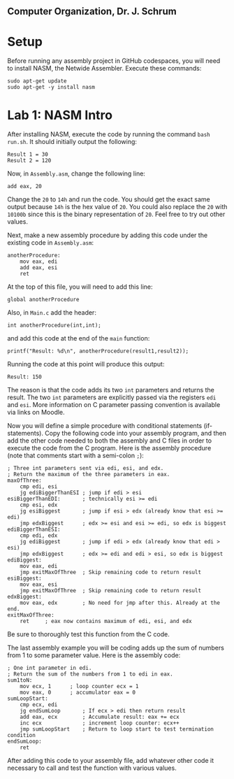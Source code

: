 ## Computer Organization, Dr. J. Schrum

# Setup

Before running any assembly project in GitHub codespaces, you will need to install NASM, the Netwide Assembler. Execute these commands:
```
sudo apt-get update
sudo apt-get -y install nasm
```

# Lab 1: NASM Intro

After installing NASM, execute the code by running the command `bash run.sh`. It should initially output the following:
```
Result 1 = 30
Result 2 = 120
```
Now, in `Assembly.asm`, change the following line:
```
add eax, 20
```
Change the `20` to `14h` and run the code. You should get the exact same output because `14h` is the hex value of `20`. You could also replace the `20` with `10100b` since this is the binary representation of `20`. Feel free to try out other values.

Next, make a new assembly procedure by adding this code under the existing code in `Assembly.asm`:
```
anotherProcedure:
	mov eax, edi
	add eax, esi
	ret
```
At the top of this file, you will need to add this line:
```
global anotherProcedure
```
Also, in `Main.c` add the header:
```
int anotherProcedure(int,int);
```
and add this code at the end of the `main` function:
```
printf("Result: %d\n", anotherProcedure(result1,result2));
```
Running the code at this point will produce this output:
```
Result: 150
```
The reason is that the code adds its two `int` parameters and returns the result. The two `int` parameters are explicitly passed via the registers `edi` and `esi`. More information on C parameter passing convention is available via links on Moodle.

Now you will define a simple procedure with conditional statements (if-statements). Copy the following code into your assembly program, and then add the other code needed to both the assembly and C files in order to execute the code from the C program. Here is the assembly procedure (note that comments start with a semi-colon `;`):
```
; Three int parameters sent via edi, esi, and edx. 
; Return the maximum of the three parameters in eax.
maxOfThree:
    cmp edi, esi
    jg ediBiggerThanESI ; jump if edi > esi
esiBiggerThanEDI:       ; technically esi >= edi
    cmp esi, edx
    jg esiBiggest       ; jump if esi > edx (already know that esi >= edi)
    jmp edxBiggest      ; edx >= esi and esi >= edi, so edx is biggest
ediBiggerThanESI:
    cmp edi, edx
    jg ediBiggest       ; jump if edi > edx (already know that edi > esi)
    jmp edxBiggest      ; edx >= edi and edi > esi, so edx is biggest
ediBiggest:
    mov eax, edi
    jmp exitMaxOfThree  ; Skip remaining code to return result
esiBiggest:
    mov eax, esi
    jmp exitMaxOfThree  ; Skip remaining code to return result
edxBiggest:
    mov eax, edx        ; No need for jmp after this. Already at the end.
exitMaxOfThree:
	ret     ; eax now contains maximum of edi, esi, and edx
```
Be sure to thoroughly test this function from the C code.

The last assembly example you will be coding adds up the sum of numbers from 1 to some parameter value. Here is the assembly code:
```
; One int parameter in edi.
; Return the sum of the numbers from 1 to edi in eax.
sum1toN:
    mov ecx, 1      ; loop counter ecx = 1
    mov eax, 0      ; accumulator eax = 0
sumLoopStart:
    cmp ecx, edi    
    jg endSumLoop       ; If ecx > edi then return result
    add eax, ecx        ; Accumulate result: eax += ecx
    inc ecx             ; increment loop counter: ecx++
    jmp sumLoopStart    ; Return to loop start to test termination condition
endSumLoop:
    ret
```
After adding this code to your assembly file, add whatever other code it necessary to call and test the function with various values.